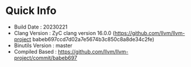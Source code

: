 # Quick Info
* Build Date : 20230221
* Clang Version : ZyC clang version 16.0.0 (https://github.com/llvm/llvm-project babeb697ccd7d02a7e5674b3c850c8a8de34c2fe)
* Binutils Version : master
* Compiled Based : https://github.com/llvm/llvm-project/commit/babeb697

